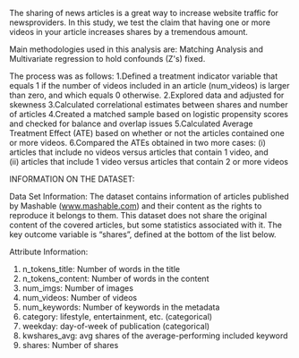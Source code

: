 
The sharing of news articles is a great way to increase website traffic for newsproviders. In this study, we test the claim that having one or 
more videos in your article increases shares by a tremendous amount. 

Main methodologies used in this analysis are: Matching Analysis and Multivariate regression to hold confounds (Z's) fixed.

The process was as follows:
1.Defined a treatment indicator variable that equals 1 if the number of videos 
included in an article (num_videos) is larger than zero, and which equals 0 otherwise.
2.Explored data and adjusted for skewness
3.Calculated correlational estimates between shares and number of articles
4.Created a matched sample based on logistic propensity scores and checked for balance and overlap issues
5.Calculated Average Treatment Effect (ATE) based on whether or not the articles contained one or more videos.
6.Compared the ATEs obtained in two more cases: 
(i) articles that include no  videos  versus  articles  that  contain  1  video,  and  
(ii)  articles  that  include  1  video  versus articles that contain 2 or more videos 

INFORMATION ON THE DATASET:

Data Set Information:
The dataset contains information of articles published by Mashable (www.mashable.com) and
their content as the rights to reproduce it belongs to them. This dataset does not share the original
content of the covered articles, but some statistics associated with it. The key outcome variable is
“shares”, defined at the bottom of the list below.

Attribute Information:
1. n_tokens_title: Number of words in the title
2. n_tokens_content: Number of words in the content
3. num_imgs: Number of images
4. num_videos: Number of videos
5. num_keywords: Number of keywords in the metadata
6. category: lifestyle, entertainment, etc. (categorical)
7. weekday: day-of-week of publication (categorical)
8. kwshares_avg: avg shares of the average-performing included keyword
9. shares: Number of shares
